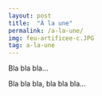 ```yaml
---
layout: post
title:  "À la une"
permalink: /a-la-une/
img: feu-artificee-c.JPG
tag: a-la-une
---
```

Bla bla bla...

Bla bla bla, bla bla bla...
